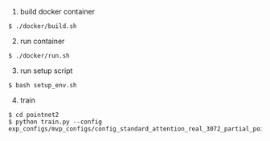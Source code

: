 1. build docker container
```shell
$ ./docker/build.sh
```
2. run container
```shell
$ ./docker/run.sh
```
3. run setup script
```shell
$ bash setup_env.sh
```
4. train
```shell
$ cd pointnet2 
$ python train.py --config exp_configs/mvp_configs/config_standard_attention_real_3072_partial_points_rot_90_scale_1.2_translation_0.1.json
```
